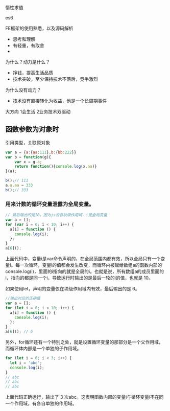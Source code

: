 惰性求值

es6

FE框架的使用熟悉，以及源码解析

- 思考和理解
- 有轻重，有取舍
- 
为什么？动力是什么？
- 挣钱，提高生活品质
- 技术突破，至少保持技术不落后，竞争激烈

为什么没有动力？
- 技术没有直接转化为收益，他是一个长周期事件

大方向
1会生活
2业务技术双驱动

## 函数参数为对象时
引用类型，关联原对象
```javascript
var a = {a:{aa:111},b:{bb:222}}
var b = function(g){
    var x = g.a; 
    return function(){console.log(x.aa)}
}(a);

b();// 111
a.a.aa = 333
b();// 333
```

### 用来计数的循环变量泄露为全局变量。
``` js
// 最后输出的是10。因为js没有块级作用域，i是全局变量
var a = [];
for (var i = 0; i < 10; i++) {
  a[i] = function () {
    console.log(i);
  };
}
a[6]();
```
上面代码中，变量i是var命令声明的，在全局范围内都有效，所以全局只有一个变量i。每一次循环，变量i的值都会发生改变，而循环内被赋给数组a的函数内部的console.log(i)，里面的i指向的就是全局的i。也就是说，所有数组a的成员里面的i，指向的都是同一个i，导致运行时输出的是最后一轮的i的值，也就是 10。

如果使用let，声明的变量仅在块级作用域内有效，最后输出的是 6。
```js
//输出对应的正确值
var a = [];
for (let i = 0; i < 10; i++) {
  a[i] = function () {
    console.log(i);
  };
}
a[6](); // 6
```

另外，for循环还有一个特别之处，就是设置循环变量的那部分是一个父作用域，而循环体内部是一个单独的子作用域。
```js
for (let i = 0; i < 3; i++) {
  let i = 'abc';
  console.log(i);
}
// abc
// abc
// abc
```
上面代码正确运行，输出了 3 次abc。这表明函数内部的变量i与循环变量i不在同一个作用域，有各自单独的作用域。
